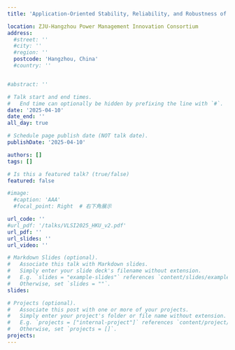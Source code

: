 ```yaml
---
title: 'Application-Oriented Stability, Reliability, and Robustness of GaN Power Devices'

location: ZJU-Hangzhou Power Management Innovation Consortium
address:
  #street: ''
  #city: ''
  #region: ''
  postcode: 'Hangzhou, China'
  #country: ''


#abstract: ''

# Talk start and end times.
#   End time can optionally be hidden by prefixing the line with `#`.
date: '2025-04-10'
date_end: ''
all_day: true

# Schedule page publish date (NOT talk date).
publishDate: '2025-04-10'

authors: []
tags: []

# Is this a featured talk? (true/false)
featured: false

#image:
  #caption: 'AAA'
  #focal_point: Right  # 右下角展示

url_code: ''
#url_pdf: '/talks/VLSI2025_HKU_v2.pdf'
url_pdf: ''
url_slides: ''
url_video: ''

# Markdown Slides (optional).
#   Associate this talk with Markdown slides.
#   Simply enter your slide deck's filename without extension.
#   E.g. `slides = "example-slides"` references `content/slides/example-slides.md`.
#   Otherwise, set `slides = ""`.
slides:

# Projects (optional).
#   Associate this post with one or more of your projects.
#   Simply enter your project's folder or file name without extension.
#   E.g. `projects = ["internal-project"]` references `content/project/deep-learning/index.md`.
#   Otherwise, set `projects = []`.
projects:
---
```

